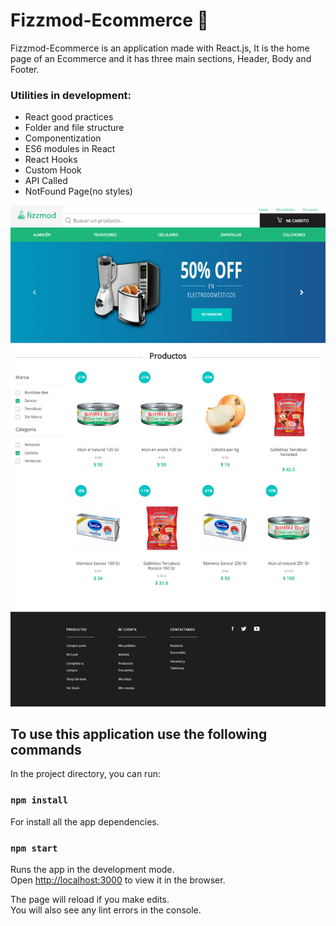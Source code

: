 # Fizzmod-Ecommerce 💚

Fizzmod-Ecommerce is an application made with React.js, It is the home page of an Ecommerce and it has three main sections, Header, Body and Footer. 

### Utilities in development:

- React good practices
- Folder and file structure
- Componentization
- ES6 modules in React
- React Hooks
- Custom Hook
- API Called
- NotFound Page(no styles)

![](public/images/test/screenshot.png)

## To use this application use the following commands

In the project directory, you can run:

### `npm install`

For install all the app dependencies.

### `npm start`

Runs the app in the development mode.<br />
Open [http://localhost:3000](http://localhost:3000) to view it in the browser.

The page will reload if you make edits.<br />
You will also see any lint errors in the console.
